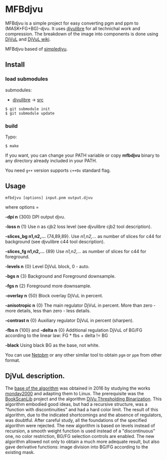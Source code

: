 # MFBdjvu

MFBdjvu is a simple project for easy converting pgm and ppm to (MASK+FG+BG)-djvu.
It uses [djvulibre](http://djvu.sourceforge.net/) for all technichal work and compression.
The breakdown of the image into components is done using [DjVuL](https://github.com/plzombie/depress/issues/2) and [DjVuL wiki](https://sourceforge.net/p/imthreshold/wiki/DjVuL/?version=3).

MFBdjvu based of [simpledjvu](https://github.com/mihaild/simpledjvu).

## Install

### load submodules

submodules:

- [djvulibre](https://github.com/barak/djvulibre) -> [src](src)

```shell
$ git submodule init
$ git submodule update
```

### build

Typo:
```shell
$ make
```

If you want, you can change your PATH variable or copy **mfbdjvu** binary to any directory already included in your PATH.

You need `g++` version supports `c++0x` standard flag.

## Usage

```shell
mfbdjvu [options] input.pnm output.djvu
```

where options =

**-dpi n** {300} DPI output djvu.

**-loss n** {1} Use *n* as cjb2 loss level (see djvulibre cjb2 tool description).

**-slices_bg n1,n2,...** {74,89,89}. Use *n1,n2,...* as number of slices for c44 for background (see djvulibre c44 tool description).

**-slices_fg n1,n2,...** {89} Use *n1,n2,...* as number of slices for c44 for foreground.

**-levels n**  {0} Level DjVuL block, 0 - auto.

**-bgs n** {3} Background and Foreground downsample.

**-fgs n** {2} Foreground more downsample.

**-overlay n** {50} Block overlay DjVuL in percent.

**-anisotropic n** {0} The main regulator DjVuL in percent. More than zero - more details, less than zero - less details.

**-contrast n** {0} Auxiliary regulator DjVuL in percent (sharpen).

**-fbs n** {100} and **-delta n** {0} Additional regulation DjVuL of BG/FG according to the linear law: FG * fbs + delta != BG

**-black** Using black BG as the base, not white.

You can use [Netpbm](https://sourceforge.net/projects/netpbm/) or any other similar tool to obtain `pgm` or `ppm` from other format.

## DjVuL description.

The [base of the algorithm](https://sourceforge.net/p/imthreshold/wiki/DjVuL/?version=3) was obtained in 2016 by studying the works [monday2000](http://djvu-soft.narod.ru/) and adapting them to Linux.
The prerequisite was the [BookScanLib](http://djvu-soft.narod.ru/bookscanlib/) project  and the algorithm [DjVu Thresholding Binarization](http://djvu-soft.narod.ru/bookscanlib/034.htm).
This algorithm embodied good ideas, but had a recursive structure, was a "function with discontinuities" and had a hard color limit.
The result of this algorithm, due to the indicated shortcomings and the absence of regulators, was doubtful.
After careful study, all the foundations of the specified algorithm were rejected.
The new algorithm is based on levels instead of recursion, a smooth weight function is used instead of a "discontinuous" one, no color restriction, BG/FG selection controls are enabled.
The new algorithm allowed not only to obtain a much more adequate result, but also gave derivative functions: image division into BG/FG according to the existing mask.
